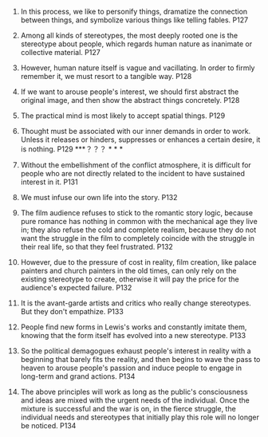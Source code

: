 1. In this process, we like to personify things, dramatize the connection between things, and symbolize various things like telling fables. P127

2. Among all kinds of stereotypes, the most deeply rooted one is the stereotype about people, which regards human nature as inanimate or collective material. P127

3. However, human nature itself is vague and vacillating. In order to firmly remember it, we must resort to a tangible way. P128

4. If we want to arouse people's interest, we should first abstract the original image, and then show the abstract things concretely. P128

5. The practical mind is most likely to accept spatial things. P129

6. Thought must be associated with our inner demands in order to work. Unless it releases or hinders, suppresses or enhances a certain desire, it is nothing. P129 ***？？？ * * *

7. Without the embellishment of the conflict atmosphere, it is difficult for people who are not directly related to the incident to have sustained interest in it. P131

8. We must infuse our own life into the story. P132

9. The film audience refuses to stick to the romantic story logic, because pure romance has nothing in common with the mechanical age they live in; they also refuse the cold and complete realism, because they do not want the struggle in the film to completely coincide with the struggle in their real life, so that they feel frustrated. P132

10. However, due to the pressure of cost in reality, film creation, like palace painters and church painters in the old times, can only rely on the existing stereotype to create, otherwise it will pay the price for the audience's expected failure. P132

11. It is the avant-garde artists and critics who really change stereotypes. But they don't empathize. P133

12. People find new forms in Lewis's works and constantly imitate them, knowing that the form itself has evolved into a new stereotype. P133

13. So the political demagogues exhaust people's interest in reality with a beginning that barely fits the reality, and then begins to wave the pass to heaven to arouse people's passion and induce people to engage in long-term and grand actions. P134

14. The above principles will work as long as the public's consciousness and ideas are mixed with the urgent needs of the individual. Once the mixture is successful and the war is on, in the fierce struggle, the individual needs and stereotypes that initially play this role will no longer be noticed. P134
